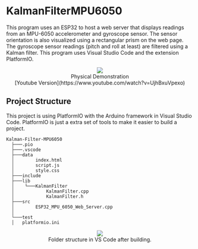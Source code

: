 # KalmanFilterMPU6050
This program uses an ESP32 to host a web server that displays readings from an MPU-6050 accelerometer and gyroscope sensor. The sensor orientation is also visualized using a rectangular prism on the web page. The gyroscope sensor readings (pitch and roll at least) are filtered using a Kalman filter. This program uses Visual Studio Code and the extension PlatformIO.

<p align="center">
  <img src="https://media0.giphy.com/media/v1.Y2lkPTc5MGI3NjExZTF2endpYW4xaG40anFkdDg2djZ5ZWxrczZsOTNtdzFiNTZvZjJueCZlcD12MV9pbnRlcm5hbF9naWZfYnlfaWQmY3Q9Zw/jeLeWuEFeydKm17wbs/giphy.gif"><br>
  Physical Demonstration<br>
  [Youtube Version](https://www.youtube.com/watch?v=UjhBxuVpexo)
</p>




## Project Structure
This project is using PlatformIO with the Arduino framework in Visual Studio Code. PlatformIO is just a extra set of tools to make it easier to build a project.

```
Kalman-Filter-MPU6050
  ├───.pio
  ├───.vscode
  ├───data
  │        index.html
  │        script.js
  │        style.css
  ├───include
  ├───lib
  │    └───KalmanFilter
  │            KalmanFilter.cpp
  │            KalmanFilter.h
  ├───src
  │        ESP32_MPU_6050_Web_Server.cpp
  │
  └───test
  │   platformio.ini
```

<p align="center">
  <img src="https://github.com/user-attachments/assets/b5f7d076-f044-4ed2-8564-c85cd385ab7b"><br>
  Folder structure in VS Code after building.
</p>
